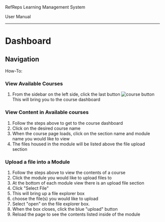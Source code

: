 RefReps Learning Management System

User Manual

----------

# Dashboard

## Navigation
How-To:

### View Available Courses 

1. From the sidebar on the left side, click the last button ![course button](https://github.com/mkidd04/RefReps-Education/blob/main/Documentation/course_icon.png)<br> 
   This will bring you to the course dashboard

### View Content in Available courses

1. Follow the steps above to get to the course dashboard 
2. Click on the desired course name
3. When the course page loads, click on the section name and module name you would like to view
4. The files housed in the module will be listed above the file upload section

### Upload a file into a Module 

1. Follow the steps above to view the contents of a course
2. Click the module you would like to upload files to
3. At the bottom of each module view there is an upload file section
4. Click "Select File" 
5. This will bring up a file explorer box
6. choose the file(s) you would like to upload
7. Select "open" on the file explorer box.
8. When the box closes, click the blue "upload" button
9. Reload the page to see the contents listed inside of the module
